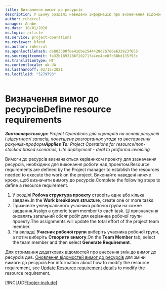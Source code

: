 ```yaml
---
title: Визначення вимог до ресурсів
description: У цьому розділі наведено інформацію про визначення відомостей вимоги до ресурсів.
author: ruhercul
manager: Annbe
ms.date: 10/01/2020
ms.topic: article
ms.service: project-operations
ms.reviewer: kfend
ms.author: ruhercul
ms.openlocfilehash: da803300f0e416be2544420d2b7e6e633923f65b
ms.sourcegitcommit: fa32b1893286f20271fa4ec4be8fc68bd135f53c
ms.translationtype: HT
ms.contentlocale: uk-UA
ms.lasthandoff: 02/15/2021
ms.locfileid: "5279793"
---
```

# <a name="define-resource-requirements"></a><span data-ttu-id="ca4e3-103">Визначення вимог до ресурсів</span><span class="sxs-lookup"><span data-stu-id="ca4e3-103">Define resource requirements</span></span>

<span data-ttu-id="ca4e3-104">_**Застосовується до:** Project Operations для сценаріїв на основі ресурсів і відсутності запасів, полегшене розгортання: угоди та виставлення рахунків-проформ_</span><span class="sxs-lookup"><span data-stu-id="ca4e3-104">_**Applies To:** Project Operations for resource/non-stocked based scenarios, Lite deployment - deal to proforma invoicing_</span></span>

<span data-ttu-id="ca4e3-105">Вимоги до ресурсів визначаються керівником проекту для зазначення ресурсів, необхідних для виконання роботи над проектом.</span><span class="sxs-lookup"><span data-stu-id="ca4e3-105">Resource requirements are defined by the Project manager to establish the resources needed to execute the work on the project.</span></span> <span data-ttu-id="ca4e3-106">Виконайте наведені нижче кроки, щоб визначити вимогу до ресурсів.</span><span class="sxs-lookup"><span data-stu-id="ca4e3-106">Complete the following steps to define a resource requirement.</span></span>

1.  <span data-ttu-id="ca4e3-107">У розділі **Робоча структура проекту** створіть одне або кілька завдань.</span><span class="sxs-lookup"><span data-stu-id="ca4e3-107">In the **Work breakdown structure**, create one or more tasks.</span></span>
2.  <span data-ttu-id="ca4e3-108">Призначте універсального учасника робочої групи на кожне завдання.</span><span class="sxs-lookup"><span data-stu-id="ca4e3-108">Assign a generic team member to each task.</span></span> <span data-ttu-id="ca4e3-109">Ці призначення оновлять загальний обсяг робіт для керівника робочої групи проекту.</span><span class="sxs-lookup"><span data-stu-id="ca4e3-109">The assignments will update the total effort of the project team member.</span></span>
3.  <span data-ttu-id="ca4e3-110">На вкладці **Учасник робочої групи** виберіть учасника робочої групи, а потім виберіть **Створити вимогу**.</span><span class="sxs-lookup"><span data-stu-id="ca4e3-110">On the **Team Member** tab, select the team member and then select **Generate Requirement**.</span></span>

<span data-ttu-id="ca4e3-111">Для отримання додаткових відомостей про внесення змін до вимог до ресурсів див. [Оновлення відомостей вимог до ресурсів](define-resource-requirements.md) для зміни вимоги до ресурсів.</span><span class="sxs-lookup"><span data-stu-id="ca4e3-111">For information about how to modify the resource requirement, see [Update Resource requirement details](define-resource-requirements.md) to modify the resource requirement.</span></span>

[!INCLUDE[footer-include](../includes/footer-banner.md)]